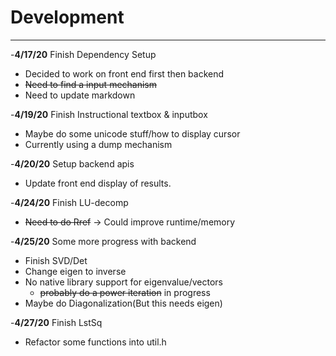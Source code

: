 # Development

---
-**4/17/20** Finish Dependency Setup
 - Decided to work on front end first then backend
 - ~~Need to find a input mechanism~~
 - Need to update markdown

-**4/19/20** Finish Instructional textbox & inputbox
 - Maybe do some unicode stuff/how to display cursor
 - Currently using a dump mechanism

-**4/20/20** Setup backend apis
 - Update front end display of results.
 
-**4/24/20** Finish LU-decomp
 - ~~Need to do Rref~~ -> Could improve runtime/memory
 
-**4/25/20** Some more progress with backend
 - Finish SVD/Det
 - Change eigen to inverse
 - No native library support for eigenvalue/vectors
    - ~~probably do a power iteration~~ in progress
 - Maybe do Diagonalization(But this needs eigen)

-**4/27/20** Finish LstSq
 - Refactor some functions into util.h